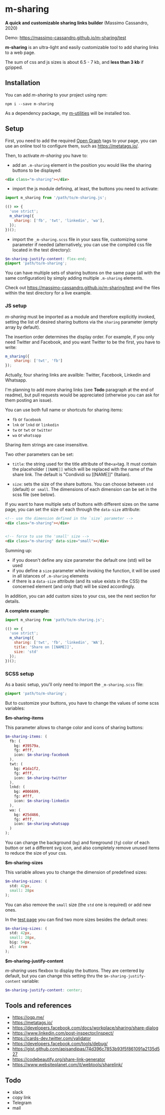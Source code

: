 # m-sharing

**A quick and customizable sharing links builder** 
(Massimo Cassandro, 2020)

Demo: <https://massimo-cassandro.github.io/m-sharing/test>

**m-sharing** is an ultra-light and easily customizable tool to add sharing links to a web page.

The sum of css and js sizes is about 6.5 - 7 kb, and **less than 3 kb** if gzipped.

## Installation

You can add *m-sharing* to your project using npm:

```shell
npm i --save m-sharing
```

As a dependency package, my [m-utilities](https://github.com/massimo-cassandro/m-utilities) will be installed too.

## Setup

First, you need to add the required [Open Graph](https://ogp.me/) tags to your page, you can use an online tool to configure them, such as <https://metatags.io/>.


Then, to activate *m-sharing* you have to:

* add an `.m-sharing` element in the position you would like the sharing buttons to be displayed:

```html
<div class="m-sharing"></div>
```

* import the js module defining, at least, the buttons you need to activate:

```js
import m_sharing from '/path/to/m-sharing.js';

(() => {
  'use strict';
  m_sharing({
    sharing: ['fb', 'twt', 'linkedin', 'wa'],
  });
})();
```

* import the `_m-sharing.scss` file in your sass file, customizing some parameter if needed (alternatively, you can use the compiled css file located in the test directory):

```scss
$m-sharing-justify-content: flex-end;
@import 'path/to/m-sharing';
```

You can have multiple sets of sharing buttons on the same page (all with the same configuration) by simply adding multiple `.m-sharing` elements.

Check out <https://massimo-cassandro.github.io/m-sharing/test> and the files within the test directory for a live example.


### JS setup

*m-sharing* must be imported as a module and therefore explicitly invoked, setting the list of desired sharing buttons via the `sharing` parameter (empty array by default).

The insertion order determines the display order. For example, if you only need Twitter and Facebook, and you want Twitter to be the first, you have to write:

```js
m_sharing({
    sharing: ['twt', 'fb']
});
```

Actually, four sharing links are availble: Twitter, Facebook, Linkedin and Whatsapp. 

I'm planning to add more sharing links (see **Todo** paragraph at the end of readme), but pull requests would be appreciated (otherwise you can ask for them posting an issue).

You can use both full name or shortcuts for sharing items:

* `fb` or `facebook`
* `lnk` or `lnkd` or `linkedin`
* `tw` or `twt` or `twitter`
* `wa` or `whatsapp`

Sharing item strings are case insensitive.

Two other parameters can be set:

* `title`: the string used for the title attribute of the` <a> `tag. It must contain the placeholder `[[NAME]]` which will be replaced with the name of the share link. The default is "Condividi su [[NAME]]" (Italian).

* `size`: sets the size of the share buttons. You can choose between `std` (default) or` small`. The dimensions of each dimension can be set in the scss file (see below).

If you want to have multiple sets of buttons with different sizes on the same page, you can set the size of each through the `data-size` attribute:

```html
<!-- use the dimension defined in the `size` parameter -->
<div class="m-sharing"></div> 


<!-- force to use the 'small' size -->
<div class="m-sharing" data-size="small"></div> 
```

Summing up:

* if you doesn't define any size parameter the default one (std) will be used
* if you define a `size` parameter while invoking the function, it will be used in all istances of `.m-sharing` elements
* if there is a `data-size` attribute (and its value exists in the CSS) the concerned element (and only that) will be sized accordingly.

In addition, you can add custom sizes to your css, see the next section for details.


**A complete example:**

```js
import m_sharing from 'path/to/m-sharing.js';

(() => {
  'use strict';
  m_sharing({
    sharing: ['twt', 'fb', 'linkedin', 'WA'],
    title: 'Share on [[NAME]]',
    size: 'std'
  });
})();
```

### SCSS setup

As a basic setup, you'll only need to import the `_m-sharing.scss` file:

```scss
@import 'path/to/m-sharing';
```

But to customize your buttons, you have to change the values of some scss variables:

**$m-sharing-items**

This parameter allows to change color and icons of sharing buttons:

```scss
$m-sharing-items: (
  fb: (
    bg: #39579a,
    fg: #fff,
    icon: $m-sharing-facebook
  ),
  twt: (
    bg: #1da1f2,
    fg: #fff,
    icon: $m-sharing-twitter
  ),
  lnkd: (
    bg: #006699,
    fg: #fff,
    icon: $m-sharing-linkedin
  ),
  wa: (
    bg: #25d466,
    fg: #fff,
    icon: $m-sharing-whatsapp
  )
);
```

You can change the background (`bg`) and foreground (`fg`) color of each button or set a different svg icon, and also completely remove unused items to reduce the size of your css.

**$m-sharing-sizes**

This variable allows you to change the dimension of predefined sizes:

```scss
$m-sharing-sizes: (
  std: 42px,
  small: 28px
);
```

You can also remove the `small` size (the `std` one is required) or add new ones.

In the [test page](https://massimo-cassandro.github.io/m-sharing/test) you can find two more sizes besides the default ones:

```scss
$m-sharing-sizes: (
  std: 42px,
  small: 28px,
  big: 54px,
  xl: 4rem
);
```

**$m-sharing-justify-content**

*m-sharing* uses flexbox to display the buttons. They are centered by default, but you can change this setting thru the `$m-sharing-justify-content` variable:

```scss
$m-sharing-justify-content: center;
```


## Tools and references

* <https://ogp.me/>
* <https://metatags.io/>
* <https://developers.facebook.com/docs/workplace/sharing/share-dialog>
* <https://www.linkedin.com/post-inspector/inspect/>
* <https://cards-dev.twitter.com/validator>
* <https://developers.facebook.com/tools/debug/>
* <https://gist.github.com/apisandipas/74d396c7853b93f5f861091a2135d527>
* <https://codebeautify.org/share-link-generator>
* <https://www.websiteplanet.com/it/webtools/sharelink/>


## Todo
* slack
* copy link
* Telegram
* mail
